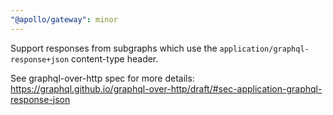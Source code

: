 ```yaml
---
"@apollo/gateway": minor
---
```


Support responses from subgraphs which use the `application/graphql-response+json` content-type header.

See graphql-over-http spec for more details:
https://graphql.github.io/graphql-over-http/draft/#sec-application-graphql-response-json
  